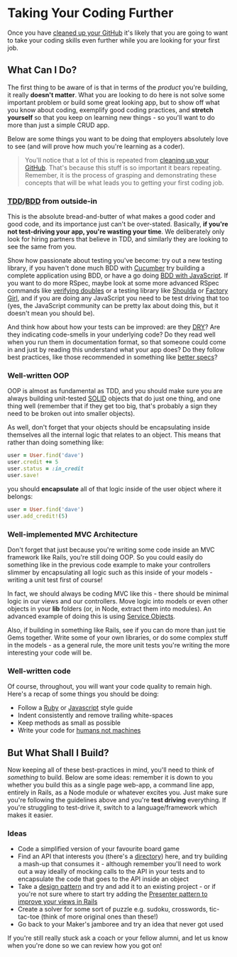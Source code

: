 # Taking Your Coding Further

Once you have [cleaned up your GitHub](https://github.com/makersacademy/post_course/blob/master/Clean%20your%20Github.md) it's likely that you are going to want to take your coding skills even further while you are looking for your first job.

## What Can I Do?

The first thing to be aware of is that in terms of the *product* you're building, it really **doesn't matter**. What you are looking to do here is not solve some important problem or build some great looking app, but to show off what you know about coding, exemplify good coding practices, and **stretch yourself** so that you keep on learning new things - so you'll want to do more than just a simple CRUD app.

Below are some things you want to be doing that employers absolutely love to see (and will prove how much you're learning as a coder).

> You'll notice that a lot of this is repeated from [cleaning up your GitHub](https://github.com/makersacademy/post_course/blob/master/Clean%20your%20Github.md). That's because this stuff is so important it bears repeating. Remember, it is the process of grasping and demonstrating these concepts that will be what leads you to getting your first coding job.

### [TDD](http://en.wikipedia.org/wiki/Test-driven_development)/[BDD](http://en.wikipedia.org/wiki/Behavior-driven_development) from outside-in

This is the absolute bread-and-butter of what makes a good coder and good code, and its importance just can't be over-stated. Basically, **if you're not test-driving your app, you're wasting your time**. We deliberately only look for hiring partners that believe in TDD, and similarly they are looking to see the same from you. 

Show how passionate about testing you've become: try out a new testing library, if you haven't done much BDD with [Cucumber](http://cukes.info/) try building a complete application using BDD, or have a go doing [BDD with JavaScript](http://eamodeorubio.github.io/bdd-with-js/#/). If you want to do more RSpec, maybe look at some more advanced RSpec commands like [verifying doubles](https://relishapp.com/rspec/rspec-mocks/docs/verifying-doubles) or a testing library like [Shoulda](https://github.com/thoughtbot/shoulda) or [Factory Girl](https://github.com/thoughtbot/factory_girl), and if you are doing any JavaScript you need to be test driving that too (yes, the JavaScript community can be pretty lax about doing this, but it doesn't mean you should be).

And think how about how your tests can be improved: are they [DRY](http://en.wikipedia.org/wiki/Don't_repeat_yourself)? Are they indicating code-smells in your underlying code? Do they read well when you run them in documentation format, so that someone could come in and just by reading this understand what your app does? Do they follow best practices, like those recommended in something like [better specs](http://betterspecs.org/)?

### Well-written OOP

OOP is almost as fundamental as TDD, and you should make sure you are always building unit-tested [SOLID](http://en.wikipedia.org/wiki/SOLID_(object-oriented_design)) objects that do just one thing, and one thing well (remember that if they get too big, that's probably a sign they need to be broken out into smaller objects).

As well, don't forget that your objects should be encapsulating inside themselves all the internal logic that relates to an object. This means that rather than doing something like:

```ruby
user = User.find('dave')
user.credit += 5
user.status = :in_credit
user.save!
```

you should **encapsulate** all of that logic inside of the user object where it belongs:

```ruby
user = User.find('dave')
user.add_credit!(5)
```

### Well-implemented MVC Architecture

Don't forget that just because you're writing some code inside an MVC framework like Rails, you're still doing OOP. So you could easily do something like in the previous code example to make your controllers slimmer by encapsulating all logic such as this inside of your models - writing a unit test first of course!

In fact, we should always be coding MVC like this - there should be minimal logic in our views and our controllers. Move logic into models or even other objects in your **lib** folders (or, in Node, extract them into modules). An advanced example of doing this is using [Service Objects](https://netguru.co/blog/service-objects-in-rails-will-help).

Also, if building in something like Rails, see if you can do more than just tie Gems together. Write some of your own libraries, or do some complex stuff in the models - as a general rule, the more unit tests you're writing the more interesting your code will be.

### Well-written code

Of course, throughout, you will want your code quality to remain high. Here's a recap of some things you should be doing:

* Follow a [Ruby](https://github.com/styleguide/ruby) or [Javascript](https://github.com/airbnb/javascript) style guide
* Indent consistently and remove trailing white-spaces
* Keep methods as small as possible
* Write your code for [humans not machines](http://programmer.97things.oreilly.com/wiki/index.php/Write_Code_for_Humans_not_Machines)

## But What Shall I Build?

Now keeping all of these best-practices in mind, you'll need to think of *something* to build. Below are some ideas: remember it is down to you whether you build this as a single page web-app, a command line app, entirely in Rails, as a Node module or whatever excites you. Just make sure you're following the guidelines above and you're **test driving** everything. If you're struggling to test-drive it, switch to a language/framework which makes it easier.

### Ideas

* Code a simplified version of your favourite board game
* Find an API that interests you (there's a [directory](http://www.programmableweb.com/apis/directory)) here, and try building a mash-up that consumes it - although remember you'll need to work out a way ideally of mocking calls to the API in your tests and to encapsulate the code that goes to the API inside an object
* Take a [design pattern](http://en.wikipedia.org/wiki/Software_design_pattern) and try and add it to an existing project - or if you're not sure where to start try adding the [Presenter pattern to improve your views in Rails](https://www.new-bamboo.co.uk/blog/2013/04/17/rails-presenters-skinny-everything/)
* Create a solver for some sort of puzzle e.g. sudoku, crosswords, tic-tac-toe (think of more original ones than these!)
* Go back to your Maker's jamboree and try an idea that never got used

If you're still really stuck ask a coach or your fellow alumni, and let us know when you're done so we can review how you got on!
